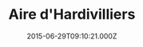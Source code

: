 ---
date: 2015-06-29T09:10:21.000Z
title: Aire d'Hardivilliers
latitude: 49.60929204020816
longitude: 2.2053278739336664
category: checkin
---